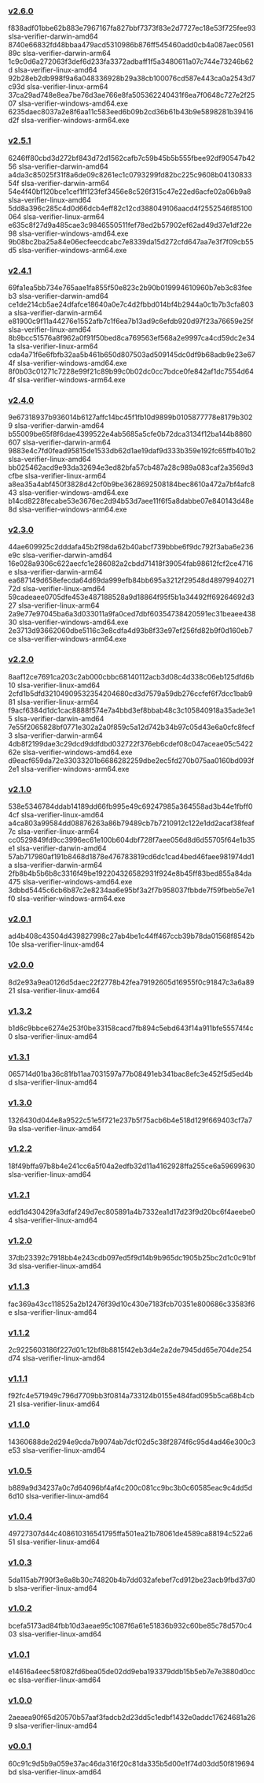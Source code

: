 ### [v2.6.0](https://github.com/slsa-framework/slsa-verifier/releases/tag/v2.6.0)

f838adf01bbe62b883e7967167fa827bbf7373f83e2d7727ec18e53f725fee93 slsa-verifier-darwin-amd64
8740e66832fd48bbaa479acd5310986b876ff545460add0cb4a087aec056189c slsa-verifier-darwin-arm64
1c9c0d6a272063f3def6d233fa3372adbaff1f5a3480611a07c744e73246b62d slsa-verifier-linux-amd64
92b28eb2db998f9a6a048336928b29a38cb100076cd587e443ca0a2543d7c93d slsa-verifier-linux-arm64
37ca29ad748e8ea7be76d3ae766e8fa505362240431f6ea7f0648c727e2f2507 slsa-verifier-windows-amd64.exe
6235daec8037a2e8f6aa11c583eed6b09b2cd36b61b43b9e5898281b39416d2f slsa-verifier-windows-arm64.exe

### [v2.5.1](https://github.com/slsa-framework/slsa-verifier/releases/tag/v2.5.1)

6246ff80cbd3d272bf843d72d1562cafb7c59b45b5b555fbee92df90547b4256  slsa-verifier-darwin-amd64
a4da3c85025f31f8a6de09c8261ec1c0793299fd82bc225c9608b0413083354f  slsa-verifier-darwin-arm64
54e4f40bf120bce1cef1ff123fef3456e8c526f315c47e22ed6acfe02a06b9a8  slsa-verifier-linux-amd64
5dd8a396c285c4d0d66dcb4eff82c12cd388049106aacd4f2552546f85100064  slsa-verifier-linux-arm64
e635c8f27d9a485cae3c9846550511fef78ed2b57902ef62ad49d37e1df22e98  slsa-verifier-windows-amd64.exe
9b08bc2ba25a84e06ecfeecdcabc7e8339da15d272cfd647aa7e3f7f09cb55d5  slsa-verifier-windows-arm64.exe


### [v2.4.1](https://github.com/slsa-framework/slsa-verifier/releases/tag/v2.4.1)

69fa1ea5bb734e765aae1fa855f50e823c2b90b019994610960b7eb3c83feeb3  slsa-verifier-darwin-amd64
ce1de214cb5ae24dfafce18640a0e7c4d2fbbd014bf4b2944a0c1b7b3cfa803a  slsa-verifier-darwin-arm64
e81900c9f11a44276e1552afb7c1f6ea7b13ad9c6efdb920d97f23a76659e25f  slsa-verifier-linux-amd64
8b9bcc51576a8f962a0f91f50bed8ca769563ef568a2e9997ca4cd59dc2e341a  slsa-verifier-linux-arm64
cda4a71f6e6fbfb32aa5b461b650d807503ad509145dc0df9b68adb9e23e674f  slsa-verifier-windows-amd64.exe
8f0b03c01271c7228e99f21c89b99c0b02dc0cc7bdce0fe842af1dc7554d644f  slsa-verifier-windows-arm64.exe

### [v2.4.0](https://github.com/slsa-framework/slsa-verifier/releases/tag/v2.4.0)

9e67318937b936014b6127affc14bc45f1fb10d9899b0105877778e8179b3029  slsa-verifier-darwin-amd64
b55009be65f8f6dae4399522e4ab5685a5cfe0b72dca3134f12ba144b8860607  slsa-verifier-darwin-arm64
9883e4c7fd0fead95815de1533db62d1ae19daf9d333b359e192fc65ffb401b2  slsa-verifier-linux-amd64
bb025462acd9e93da32694e3ed82bfa57cb487a28c989a083caf2a3569d3cfbe  slsa-verifier-linux-arm64
a8ea35a4abf450f3828d42cf0b9be3628692508184bec8610a472a7bf4afc843  slsa-verifier-windows-amd64.exe
b14cd8228fecabe53e3676ec2d94b53d7aee11f6f5a8dabbe07e840143d48e8d  slsa-verifier-windows-arm64.exe

### [v2.3.0](https://github.com/slsa-framework/slsa-verifier/releases/tag/v2.3.0)

44ae609925c2dddafa45b2f98da62b40abcf739bbbe6f9dc792f3aba6e236e9c slsa-verifier-darwin-amd64
16e028a9306c622aecfc1e286082a2cbdd71418f39054fab98612fcf2ce4716e slsa-verifier-darwin-arm64
ea687149d658efecda64d69da999efb84bb695a3212f29548d4897994027172d slsa-verifier-linux-amd64
59cadeaee0705dfe453e487188528a9d18864f95f5b1a34492ff69264692d327 slsa-verifier-linux-arm64
2a9e77e97045ba6a3d033011a9fa0ced7dbf60354738420591ec31beaee43830 slsa-verifier-windows-amd64.exe
2e3713d93662060dbe5116c3e8cdfa4d93b8f33e97ef256fd82b9f0d160eb7ce slsa-verifier-windows-arm64.exe

### [v2.2.0](https://github.com/slsa-framework/slsa-verifier/releases/tag/v2.2.0)

8aaf12ce7691ca203c2ab000cbbc68140112acb3d08c4d338c06eb125dfd6b10 slsa-verifier-linux-amd64
2cfd1b5dfd32104909532354204680cd3d7579a59db276ccfef6f7dcc1bab981 slsa-verifier-linux-arm64
f9acf6384d1dc1cac8888f574e7a4bbd3ef8bbab48c3c105840918a35ade3e15 slsa-verifier-darwin-amd64
7e55f2065828bf0771e302a2a0f859c5a12d742b34b97c05d43e6a0cfc8fecf3 slsa-verifier-darwin-arm64
4db8f2199dae3c29dcd9ddfdbd032722f376eb6cdef08c047aceae05c542262e slsa-verifier-windows-amd64.exe
d9eacf659da72e33033201b6686282259dbe2ec5fd270b075aa0160bd093f2e1 slsa-verifier-windows-arm64.exe

### [v2.1.0](https://github.com/slsa-framework/slsa-verifier/releases/tag/v2.1.0)

538e5346784ddab14189dd66fb995e49c69247985a364558ad3b44e1fbff04cf slsa-verifier-linux-amd64
a4ca803a99584dd08876263a86b79489cb7b7210912c122e1dd2acaf38feaf7c slsa-verifier-linux-arm64
cc0529849fd9cc3996ec61e100b604dbf728f7aee056d8d6d55705f64e1b35e1 slsa-verifier-darwin-amd64
57ab717980af191b8468d1878e476783819cd6dc1cad4bed46faee981974dd1a slsa-verifier-darwin-arm64
2fb8b4b5b6b8c3316f49be192204326582931f924e8b45ff83bed855a84da475 slsa-verifier-windows-amd64.exe
3dbbd5445c6cb6b87c2e8234aa6e95bf3a2f7b958037fbbde7f59fbeb5e7e1f0 slsa-verifier-windows-arm64.exe

### [v2.0.1](https://github.com/slsa-framework/slsa-verifier/releases/tag/v2.0.1)

ad4b408c43504d439827998c27ab4be1c44ff467ccb39b78da01568f8542b10e slsa-verifier-linux-amd64

### [v2.0.0](https://github.com/slsa-framework/slsa-verifier/releases/tag/v2.0.0)

8d2e93a9ea0126d5daec22f2778b42fea79192605d16955f0c91847c3a6a8921 slsa-verifier-linux-amd64

### [v1.3.2](https://github.com/slsa-framework/slsa-verifier/releases/tag/v1.3.2)

b1d6c9bbce6274e253f0be33158cacd7fb894c5ebd643f14a911bfe55574f4c0 slsa-verifier-linux-amd64

### [v1.3.1](https://github.com/slsa-framework/slsa-verifier/releases/tag/v1.3.1)

065714d01ba36c81fb11aa7031597a77b08491eb341bac8efc3e452f5d5ed4bd slsa-verifier-linux-amd64

### [v1.3.0](https://github.com/slsa-framework/slsa-verifier/releases/tag/v1.3.0)

1326430d044e8a9522c51e5f721e237b5f75acb6b4e518d129f669403cf7a79a slsa-verifier-linux-amd64

### [v1.2.2](https://github.com/slsa-framework/slsa-verifier/releases/tag/v1.2.2)

18f49bffa97b8b4e241cc6a5f04a2edfb32d11a4162928ffa255ce6a59699630 slsa-verifier-linux-amd64

### [v1.2.1](https://github.com/slsa-framework/slsa-verifier/releases/tag/v1.2.1)

edd1d430429fa3dfaf249d7ec805891a4b7332ea1d17d23f9d20bc6f4aeebe04 slsa-verifier-linux-amd64

### [v1.2.0](https://github.com/slsa-framework/slsa-verifier/releases/tag/v1.2.0)

37db23392c7918bb4e243cdb097ed5f9d14b9b965dc1905b25bc2d1c0c91bf3d slsa-verifier-linux-amd64

### [v1.1.3](https://github.com/slsa-framework/slsa-verifier/releases/tag/v1.1.3)

fac369a43cc118525a2b12476f39d10c430e7183fcb70351e800686c33583f6e slsa-verifier-linux-amd64

### [v1.1.2](https://github.com/slsa-framework/slsa-verifier/releases/tag/v1.1.2)

2c9225603186f227d01c12bf8b8815f42eb3d4e2a2de7945dd65e704de254d74 slsa-verifier-linux-amd64

### [v1.1.1](https://github.com/slsa-framework/slsa-verifier/releases/tag/v1.1.1)

f92fc4e571949c796d7709bb3f0814a733124b0155e484fad095b5ca68b4cb21 slsa-verifier-linux-amd64

### [v1.1.0](https://github.com/slsa-framework/slsa-verifier/releases/tag/v1.1.0)

14360688de2d294e9cda7b9074ab7dcf02d5c38f2874f6c95d4ad46e300c3e53 slsa-verifier-linux-amd64

### [v1.0.5](https://github.com/slsa-framework/slsa-verifier/releases/tag/v1.0.5)

b889a9d34237a0c7d64096bf4af4c200c081cc9bc3b0c60585eac9c4dd5d6d10 slsa-verifier-linux-amd64

### [v1.0.4](https://github.com/slsa-framework/slsa-verifier/releases/tag/v1.0.4)

49727307d44c408610316541795ffa501ea21b78061de4589ca88194c522a651 slsa-verifier-linux-amd64

### [v1.0.3](https://github.com/slsa-framework/slsa-verifier/releases/tag/v1.0.3)

5da115ab7f90f3e8a8b30c74820b4b7dd032afebef7cd912be23acb9fbd37d0b slsa-verifier-linux-amd64

### [v1.0.2](https://github.com/slsa-framework/slsa-verifier/releases/tag/v1.0.2)

bcefa5173ad84fbb10d3aeae95c1087f6a61e51836b932c60be85c78d570c403 slsa-verifier-linux-amd64

### [v1.0.1](https://github.com/slsa-framework/slsa-verifier/releases/tag/v1.0.1)

e14616a4eec58f082fd6bea05de02dd9eba193379ddb15b5eb7e7e3880d0ccec slsa-verifier-linux-amd64

### [v1.0.0](https://github.com/slsa-framework/slsa-verifier/releases/tag/v1.0.0)

2aeaea90f65d20570b57aaf3fadcb2d23dd5c1edbf1432e0addc17624681a269 slsa-verifier-linux-amd64

### [v0.0.1](https://github.com/slsa-framework/slsa-verifier/releases/tag/v0.0.1)

60c91c9d5b9a059e37ac46da316f20c81da335b5d00e1f74d03dd50f819694bd slsa-verifier-linux-amd64
